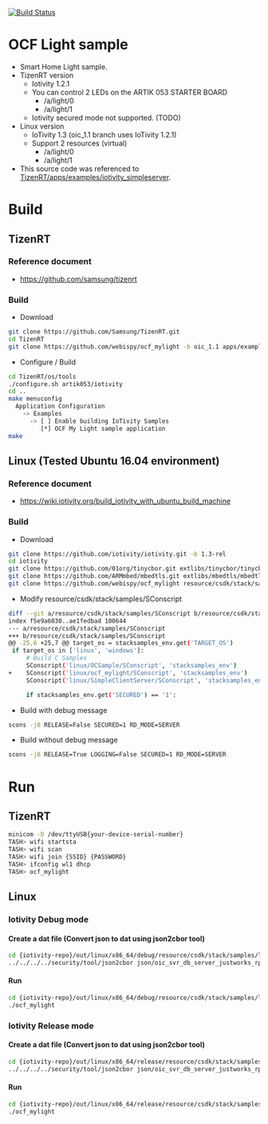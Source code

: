 [![Build Status](https://travis-ci.org/webispy/ocf_mylight.svg?branch=master)](https://travis-ci.org/webispy/ocf_mylight)

# OCF Light sample
- Smart Home Light sample.
- TizenRT version
  - Iotivity 1.2.1
  - You can control 2 LEDs on the ARTIK 053 STARTER BOARD
    - /a/light/0
    - /a/light/1
  - Iotivity secured mode not supported. (TODO)
- Linux version
  - IoTivity 1.3 (oic_1.1 branch uses IoTivity 1.2.1)
  - Support 2 resources (virtual)
    - /a/light/0
    - /a/light/1
- This source code was referenced to [TizenRT/apps/examples/iotivity_simpleserver](https://github.com/Samsung/TizenRT/tree/master/apps/examples/iotivity_simpleserver).

# Build
## TizenRT
### Reference document
- https://github.com/samsung/tizenrt

### Build
- Download
```sh
git clone https://github.com/Samsung/TizenRT.git
cd TizenRT
git clone https://github.com/webispy/ocf_mylight -b oic_1.1 apps/examples/ocf_mylight
```
- Configure / Build
```sh
cd TizenRT/os/tools
./configure.sh artik053/iotivity
cd ..
make menuconfig
  Application Configuration
    -> Examples
      -> [ ] Enable building IoTivity Samples
         [*] OCF My Light sample application
make
```

## Linux (Tested Ubuntu 16.04 environment)
### Reference document
- https://wiki.iotivity.org/build_iotivity_with_ubuntu_build_machine

### Build
- Download
```sh
git clone https://github.com/iotivity/iotivity.git -b 1.3-rel
cd iotivity
git clone https://github.com/01org/tinycbor.git extlibs/tinycbor/tinycbor
git clone https://github.com/ARMmbed/mbedtls.git extlibs/mbedtls/mbedtls -b mbedtls-2.4.2
git clone https://github.com/webispy/ocf_mylight resource/csdk/stack/samples/linux/ocf_mylight
```

- Modify resource/csdk/stack/samples/SConscript
```sh
diff --git a/resource/csdk/stack/samples/SConscript b/resource/csdk/stack/samples/SConscript
index f5e9a6030..ae1fedbad 100644
--- a/resource/csdk/stack/samples/SConscript
+++ b/resource/csdk/stack/samples/SConscript
@@ -25,6 +25,7 @@ target_os = stacksamples_env.get('TARGET_OS')
 if target_os in ['linux', 'windows']:
     # Build C Samples
     SConscript('linux/OCSample/SConscript', 'stacksamples_env')
+    SConscript('linux/ocf_mylight/SConscript', 'stacksamples_env')
     SConscript('linux/SimpleClientServer/SConscript', 'stacksamples_env')

     if stacksamples_env.get('SECURED') == '1':
```

- Build with debug message
```sh
scons -j8 RELEASE=False SECURED=1 RD_MODE=SERVER
```
- Build without debug message
```sh
scons -j8 RELEASE=True LOGGING=False SECURED=1 RD_MODE=SERVER
```

# Run

## TizenRT
```sh
minicom -D /dev/ttyUSB{your-device-serial-number}
TASH> wifi startsta
TASH> wifi scan
TASH> wifi join {SSID} {PASSWORD}
TASH> ifconfig wl1 dhcp
TASH> ocf_mylight
```

## Linux
### Iotivity Debug mode
#### Create a dat file (Convert json to dat using json2cbor tool)
```sh
cd {iotivity-repo}/out/linux/x86_64/debug/resource/csdk/stack/samples/linux/ocf_mylight
../../../../security/tool/json2cbor json/oic_svr_db_server_justworks_rpin.json oic_svr_db_server.dat
```

#### Run
```sh
cd {iotivity-repo}/out/linux/x86_64/debug/resource/csdk/stack/samples/linux/ocf_mylight
./ocf_mylight
```

### Iotivity Release mode
#### Create a dat file (Convert json to dat using json2cbor tool)
```sh
cd {iotivity-repo}/out/linux/x86_64/release/resource/csdk/stack/samples/linux/ocf_mylight
../../../../security/tool/json2cbor json/oic_svr_db_server_justworks_rpin.json oic_svr_db_server.dat
```

#### Run
```sh
cd {iotivity-repo}/out/linux/x86_64/release/resource/csdk/stack/samples/linux/ocf_mylight
./ocf_mylight
```

